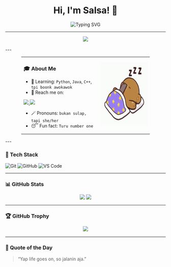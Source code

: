 <h1 align="center">Hi, I'm Salsa! 👋</h1>

<p align="center">
  <img src="https://readme-typing-svg.herokuapp.com?font=Orbitron&size=22&duration=3000&pause=1000&color=11336E&center=true&vCenter=true&width=435&lines=Information+System+Student;At+Hasanuddin+University" alt="Typing SVG" />
</p>

---
<p align="center">
  <img src="https://profile-counter.glitch.me/nabilasalsabilaa/count.svg" />
</p>
---

<div align="center">
  
<table style="width: 80%">
  <tr>
    <td valign="top" width="60%">
      
### 🎓 About Me
- 🌱 Learning: `Python`, `Java`, `C++`, `tpi boonk awokawok`
- 📱 Reach me on:  
 <a href="https://instagram.com/nslsabilaaa_">
    <img src="https://img.shields.io/badge/Instagram-%23E4405F.svg?style=for-the-badge&logo=instagram&logoColor=white"/>
  </a>
  <a href="https://www.linkedin.com/in/nabila-salsabila-964511358">
    <img src="https://img.shields.io/badge/LinkedIn-%230077B5.svg?style=for-the-badge&logo=linkedin&logoColor=white"/>
  </a>
  
- 🪄 Pronouns: `bukan sulap, tapi she/her`  
- 😴 Fun fact: `Turu number one`

</td>
    <td valign="top" width="40%">
      <p align="right">
      <img src="https://raw.githubusercontent.com/nabilasalsabilaaa/nabilasalsabilaaa/refs/heads/main/no-wakeup.gif" width="200" height="200"/>
      </p>
    </td>
  </tr>
</table>

</div>
---

### 🧰 Tech Stack
![Git](https://img.shields.io/badge/Git-F05032?style=for-the-badge&logo=git&logoColor=white)
![GitHub](https://img.shields.io/badge/GitHub-181717?style=for-the-badge&logo=github&logoColor=white)
![VS Code](https://img.shields.io/badge/VS%20Code-007ACC?style=for-the-badge&logo=visual-studio-code&logoColor=white)

---

### 📊 GitHub Stats
<p align="center">
  <img src="https://github-readme-stats.vercel.app/api?username=nabilasalsabilaa&show_icons=true&theme=radical" width="400"/>
  <img src="https://github-readme-stats.vercel.app/api/top-langs/?username=nabilasalsabilaa&layout=compact&theme=radical" width="300"/>
</p>

---

### 🏆 GitHub Trophy
<p align="center">
  <img src="https://github-profile-trophy.vercel.app/?username=nabilasalsabilaa&theme=radical&margin-w=10&margin-h=10&no-bg=true&no-frame=true" />
</p>

---

### 🎯 Quote of the Day
> “Yap life goes on, so jalanin aja.”
